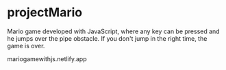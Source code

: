 # projectMario
Mario game developed with JavaScript, where any key can be pressed and he jumps over the pipe obstacle. If you don't jump in the right time, the game is over. 

mariogamewithjs.netlify.app
